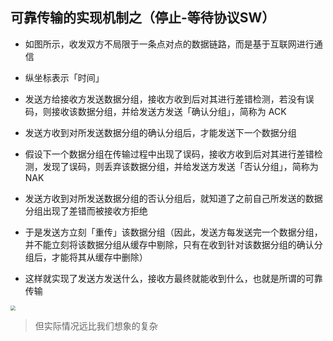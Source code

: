 ## 可靠传输的实现机制之（停止-等待协议SW）

- 如图所示，收发双方不局限于一条点对点的数据链路，而是基于互联网进行通信

- 纵坐标表示「时间」

- 发送方给接收方发送数据分组，接收方收到后对其进行差错检测，若没有误码，则接收该数据分组，并给发送方发送「确认分组」，简称为 ACK

- 发送方收到对所发送数据分组的确认分组后，才能发送下一个数据分组

- 假设下一个数据分组在传输过程中出现了误码，接收方收到后对其进行差错检测，发现了误码，则丢弃该数据分组，并给发送方发送「否认分组」，简称为 NAK

- 发送方收到对所发送数据分组的否认分组后，就知道了之前自己所发送的数据分组出现了差错而被接收方拒绝

- 于是发送方立刻「重传」该数据分组（因此，发送方每发送完一个数据分组，并不能立刻将该数据分组从缓存中剔除，只有在收到针对该数据分组的确认分组后，才能将其从缓存中删除）

- 这样就实现了发送方发送什么，接收方最终就能收到什么，也就是所谓的可靠传输

<img src="https://gitee.com/pj-l/imgs-1/raw/master/image-20220317230318113.png" style="zoom:50%;" />

> 但实际情况远比我们想象的复杂

